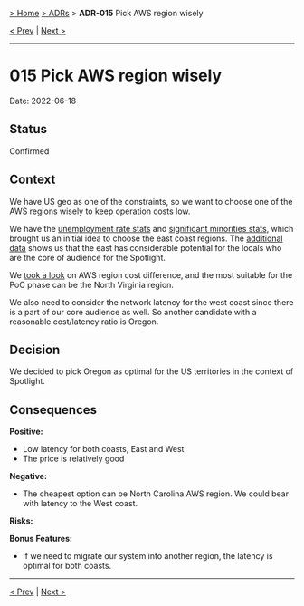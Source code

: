 
[> Home](../README.md) [> ADRs](README.md) > **ADR-015** Pick AWS region wisely

[< Prev](ADR-014-donation-platforms.md)  |  [Next >](README.md)

---

# 015 Pick AWS region wisely 

Date: 2022-06-18

## Status

Confirmed

## Context

We have US geo as one of the constraints, so we want to choose one of the AWS regions wisely to keep operation costs low.

We have the [unemployment rate stats](https://www.bls.gov/news.release/laus.nr0.htm) and [significant minorities stats](https://vividmaps.com/significant-racial-minorities-u-s-county/), which brought us an initial idea to choose the east coast regions. The [additional data](https://costofcollege.wordpress.com/2013/09/23/two-maps-showing-jobs-and-population-trends/) shows us that the east has considerable potential for the locals who are the core of audience for the Spotlight. 

We [took a look](https://www.concurrencylabs.com/blog/choose-your-aws-region-wisely/) on AWS region cost difference, and the most suitable for the PoC phase can be the North Virginia region. 

We also need to consider the network latency for the west coast since there is a part of our core audience as well. So another candidate with a reasonable cost/latency ratio is Oregon.

## Decision
We decided to pick Oregon as optimal for the US territories in the context of Spotlight.

## Consequences

**Positive:**

- Low latency for both coasts, East and West
- The price is relatively good

**Negative:**

- The cheapest option can be North Carolina AWS region. We could bear with latency to the West coast.

**Risks:**

**Bonus Features:**

- If we need to migrate our system into another region, the latency is optimal for both coasts.

---

[< Prev](ADR-014-donation-platforms.md)  |  [Next >](README.md)
